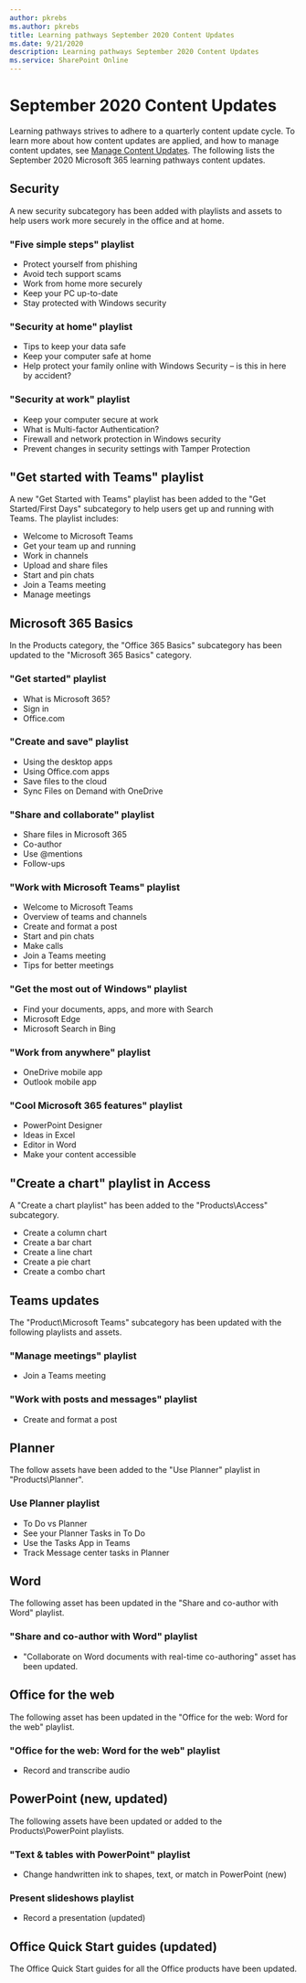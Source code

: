 ```yaml
---
author: pkrebs
ms.author: pkrebs
title: Learning pathways September 2020 Content Updates
ms.date: 9/21/2020
description: Learning pathways September 2020 Content Updates
ms.service: SharePoint Online
---
```


# September 2020 Content Updates
Learning pathways strives to adhere to a quarterly content update cycle. To learn more about how content updates are applied, and how to manage content updates, see [Manage Content Updates](custom_contentupdatesmanage.md). The following lists the September 2020 Microsoft 365 learning pathways content updates. 

## Security
A new security subcategory has been added with playlists and assets to help users work more securely in the office and at home. 

### "Five simple steps" playlist
- Protect yourself from phishing
- Avoid tech support scams
- Work from home more securely
- Keep your PC up-to-date
- Stay protected with Windows security

### "Security at home" playlist
- Tips to keep your data safe
- Keep your computer safe at home
- Help protect your family online with Windows Security – is this in here by accident?

### "Security at work" playlist
- Keep your computer secure at work
- What is Multi-factor Authentication?
- Firewall and network protection in Windows security
- Prevent changes in security settings with Tamper Protection

## "Get started with Teams" playlist
A new "Get Started with Teams" playlist has been added to the "Get Started/First Days" subcategory to help users get up and running with Teams. The playlist includes:
- Welcome to Microsoft Teams  
- Get your team up and running
- Work in channels  
- Upload and share files 
- Start and pin chats  
- Join a Teams meeting 
- Manage meetings 
 
## Microsoft 365 Basics
In the Products category, the "Office 365 Basics" subcategory has been updated to the "Microsoft 365 Basics" category. 

### "Get started" playlist
- What is Microsoft 365?
- Sign in
- Office.com

### "Create and save" playlist
- Using the desktop apps
- Using Office.com apps
- Save files to the cloud
- Sync Files on Demand with OneDrive

### "Share and collaborate" playlist
- Share files in Microsoft 365
- Co-author
- Use @mentions
- Follow-ups

### "Work with Microsoft Teams" playlist
- Welcome to Microsoft Teams
- Overview of teams and channels
- Create and format a post
- Start and pin chats
- Make calls
- Join a Teams meeting
- Tips for better meetings

### "Get the most out of Windows" playlist
- Find your documents, apps, and more with Search
- Microsoft Edge
- Microsoft Search in Bing

### "Work from anywhere" playlist
- OneDrive mobile app
- Outlook mobile app

### "Cool Microsoft 365 features" playlist
- PowerPoint Designer
- Ideas in Excel
- Editor in Word
- Make your content accessible

## "Create a chart" playlist in Access
A "Create a chart playlist" has been added to the "Products\Access" subcategory.  
- Create a column chart
- Create a bar chart
- Create a line chart
- Create a pie chart
- Create a combo chart

## Teams updates
The "Product\Microsoft Teams" subcategory has been updated with the following playlists and assets. 

### "Manage meetings" playlist
- Join a Teams meeting
### "Work with posts and messages" playlist
- Create and format a post

## Planner 
The follow assets have been added to the "Use Planner" playlist in "Products\Planner".
### Use Planner playlist
- To Do vs Planner
- See your Planner Tasks in To Do
- Use the Tasks App in Teams
- Track Message center tasks in Planner

## Word
The following asset has been updated in the "Share and co-author with Word" playlist.

### "Share and co-author with Word" playlist
- "Collaborate on Word documents with real-time co-authoring" asset has been updated. 

## Office for the web
The following asset has been updated in the "Office for the web: Word for the web" playlist.

### "Office for the web: Word for the web" playlist
- Record and transcribe audio

## PowerPoint (new, updated)
The following assets have been updated or added to the Products\PowerPoint playlists. 

### "Text & tables with PowerPoint" playlist
- Change handwritten ink to shapes, text, or match in PowerPoint (new)

### Present slideshows playlist
- Record a presentation (updated)

## Office Quick Start guides (updated)
The Office Quick Start guides for all the Office products have been updated. 




